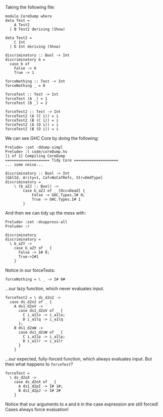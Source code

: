 
Taking the following file:

    module CoreDump where
    data Test =
        A Test2
      | B Test2 deriving (Show)

    data Test2 =
        C Int
      | D Int deriving (Show)

    discriminatory :: Bool -> Int
    discriminatory b =
      case b of
        False -> 0
        True -> 1

    forceNothing :: Test -> Int
    forceNothing _ = 0

    forceTest :: Test -> Int
    forceTest (A _) = 1
    forceTest (B _) = 2

    forceTest2 :: Test -> Int
    forceTest2 (A (C i)) = i
    forceTest2 (B (C i)) = i
    forceTest2 (A (D i)) = i
    forceTest2 (B (D i)) = i

We can see GHC Core by doing the following:

    Prelude> :set -ddump-simpl
    Prelude> :l code/coreDump.hs
    [1 of 1] Compiling CoreDump
    ==================== Tidy Core ====================
    ... some noise...

    discriminatory :: Bool -> Int
    [GblId, Arity=1, Caf=NoCafRefs, Str=DmdType]
    discriminatory =
        \ (b_aZJ :: Bool) ->
            case b_aZJ of _ [Occ=Dead] {
                False -> GHC.Types.I# 0;
                True -> GHC.Types.I# 1
            }

And then we can tidy up the mess with:

    Prelude> :set -dsuppress-all
    Prelude> :r

    discriminatory
    discriminatory =
      \ b_aZY ->
        case b_aZY of _ {
          False -> I# 0;
          True->I#1
        }


Notice in our forceTests:

    forceNothing = \ _ -> I# 0#

...our lazy function, which never evaluates input.

    forceTest2 = \ ds_d2n2 ->
      case ds_d2n2 of _ {
        A ds1_d2oV ->
          case ds1_d2oV of _ {
            C i_a1lo -> i_a1lo;
            D i_a1lq -> i_a1lq
          };
        B ds1_d2oW ->
          case ds1_d2oW of _ {
            C i_a1lp -> i_a1lp;
            D i_a1lr -> i_a1lr
          }
        }

...our expected, fully-forced function, which always evaluates input. But then what happens to `forceTest`?

    forceTest =
      \ ds_d2oX ->
        case ds_d2oX of _ {
          A ds1_d2pI -> I# 1#;
          B ds1_d2pJ -> I# 2#
        }

Notice that our arguments to `A` and `B` in the case expression are still forced! Cases always force evaluation!
